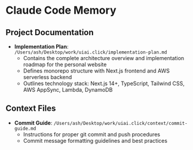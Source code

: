 # Claude Code Memory

## Project Documentation

- **Implementation Plan**: `/Users/ash/Desktop/work/uiai.click/implementation-plan.md`
  - Contains the complete architecture overview and implementation roadmap for the personal website
  - Defines monorepo structure with Next.js frontend and AWS serverless backend
  - Outlines technology stack: Next.js 14+, TypeScript, Tailwind CSS, AWS AppSync, Lambda, DynamoDB

## Context Files

- **Commit Guide**: `/Users/ash/Desktop/work/uiai.click/context/commit-guide.md`
  - Instructions for proper git commit and push procedures
  - Commit message formatting guidelines and best practices